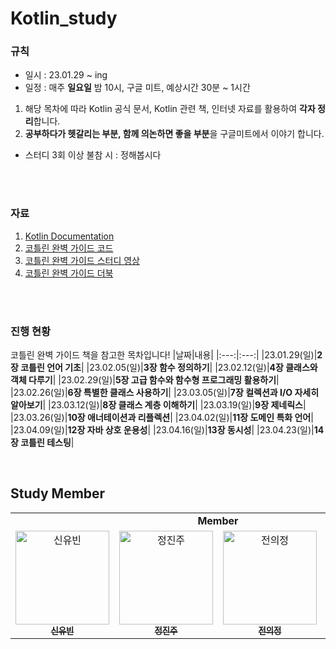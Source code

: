 # Kotlin_study

### 규칙
- 일시 : 23.01.29 ~ ing 
- 일정 : 매주 **일요일** 밤 10시, 구글 미트, 예상시간 30분 ~ 1시간  
1. 해당 목차에 따라 Kotlin 공식 문서, Kotlin 관련 책, 인터넷 자료를 활용하여 **각자 정리**합니다.
2. **공부하다가 헷갈리는 부분, 함께 의논하면 좋을 부분**을 구글미트에서 이야기 합니다.  
- 스터디 3회 이상 불참 시 : 정해봅시다 

<br>
<br>

### 자료 
1. [Kotlin Documentation](https://kotlinlang.org/docs/home.html)
2. [코틀린 완벽 가이드 코드](https://github.com/gilbutITbook/080250)
3. [코틀린 완벽 가이드 스터디 영상](https://youtu.be/tp-C6TtVjVA)
4. [코틀린 완벽 가이드 더북](https://thebook.io/080250/)

<br>
<br>

### 진행 현황
코틀린 완벽 가이드 책을 참고한 목차입니다! 
|날짜|내용|
|:---:|:---:|
|23.01.29(일)|**2장 코틀린 언어 기초**|
|23.02.05(일)|**3장 함수 정의하기**|
|23.02.12(일)|**4장 클래스와 객체 다루기**|
|23.02.29(일)|**5장 고급 함수와 함수형 프로그래밍 활용하기**|
|23.02.26(일)|**6장 특별한 클래스 사용하기**|
|23.03.05(일)|**7장 컬렉션과 I/O 자세히 알아보기**|
|23.03.12(일)|**8장 클래스 계층 이해하기**|
|23.03.19(일)|**9장 제네릭스**|
|23.03.26(일)|**10장 애너테이션과 리플렉션**|
|23.04.02(일)|**11장 도메인 특화 언어**|
|23.04.09(일)|**12장 자바 상호 운용성**|
|23.04.16(일)|**13장 동시성**|
|23.04.23(일)|**14장 코틀린 테스팅**|

<br>

## Study Member 
<table algin="center">
   <tr>
      <td colspan="4" align="center"><strong>Member</strong></td>
   </tr>
  <tr>
     <td align="center">
        <a href="https://github.com/yubin0727"><img src="https://avatars.githubusercontent.com/u/101437398?v=4" width="150px" alt="신유빈"/><br /><sub><b>신유빈</b></sub></a>
     </td>
    <td align="center">
    <a href="https://github.com/Ness731"><img src="https://avatars.githubusercontent.com/u/103942182?v=4" width="150px;" alt="정진주"/><br /><sub><b>정진주</b></sub></a><br />
    </td>
     <td align="center">
        <a href="https://github.com/juijeong8324"><img src="https://avatars.githubusercontent.com/u/63052097?v=4" width="150px" alt="전의정"/><br /><sub><b>전의정</b></sub></a>
     </td>
     <td align="center">
        <a href="https://github.com/Jisu0528"><img src="https://avatars.githubusercontent.com/u/71203375?v=4" width="150px" alt="한지수"/><br /><sub><b>한지수</b></sub></a>
  <tr>
</table> 
